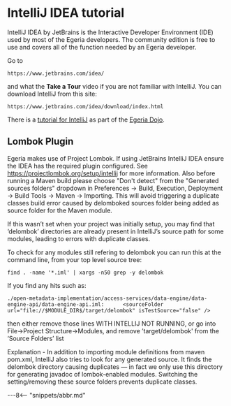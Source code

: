 <!-- SPDX-License-Identifier: CC-BY-4.0 -->
<!-- Copyright Contributors to the ODPi Egeria project 2020. -->

# IntelliJ IDEA tutorial

IntelliJ IDEA by JetBrains is the Interactive Developer Environment (IDE) used by most of the Egeria developers.
The community edition is free to use and covers all of the function needed by an Egeria developer.

Go to 
```
https://www.jetbrains.com/idea/
```
and what the **Take a Tour** video if you are not familiar with IntelliJ.
You can download IntelliJ from this site:
```
https://www.jetbrains.com/idea/download/index.html
```

There is a [tutorial for IntelliJ](../../open-metadata-resources/open-metadata-tutorials/intellij-tutorial) as part of the
[Egeria Dojo](../../open-metadata-resources/open-metadata-tutorials/egeria-dojo).

## Lombok Plugin

Egeria makes use of Project Lombok. If using JetBrains IntelliJ IDEA ensure the IDEA has the required plugin configured. See https://projectlombok.org/setup/intellij for more information.
Also before running a Maven build please choose "Don't detect" from the "Generated sources folders" dropdown in Preferences -> Build, Execution, Deployment -> Build Tools -> Maven -> Importing. This will avoid triggering a duplicate classes build error caused by delomboked sources folder being added as source folder for the Maven module.

If this wasn’t set when your project was initially setup, you may find that ‘delombok’ directories are already present in IntelliJ’s source path for some modules, leading to errors with duplicate classes.

To check for any modules still refering to delombok you can run this at the command line, from your top level source tree:

```
find . -name '*.iml' | xargs -n50 grep -y delombok
```
If you find any hits such as:
```
./open-metadata-implementation/access-services/data-engine/data-engine-api/data-engine-api.iml:      <sourceFolder url="file://$MODULE_DIR$/target/delombok" isTestSource="false" />
```

then either remove those lines WITH INTELLIJ NOT RUNNING, or go into File->Project Structure->Modules, and remove ’target/delombok' from the ‘Source Folders’ list

Explanation - In addition to importing module definitions from maven pom.xml, IntelliJ also tries to look for any generated source. It finds the delombok directory causing duplicates — in fact we only use this directory for generating javadoc of lombok-enabled modules. Switching the setting/removing these source folders prevents duplicate classes.



---8<-- "snippets/abbr.md"
